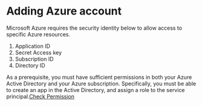# Adding Azure account

Microsoft Azure requires the security identity below to allow access to specific Azure resources.

1. Application ID
2. Secret Access key
3. Subscription ID
4. Directory ID

As a prerequisite, you must have sufficient permissions in both your Azure Active Directory and your Azure subscription. Specifically, you must be able to create an app in the Active Directory, and assign a role to the service principal.[Check Permission](http://www.reddit.comhttps://docs.microsoft.com/en-us/azure/azure-resource-manager/resource-group-create-service-principal-portal#required-permissions)

